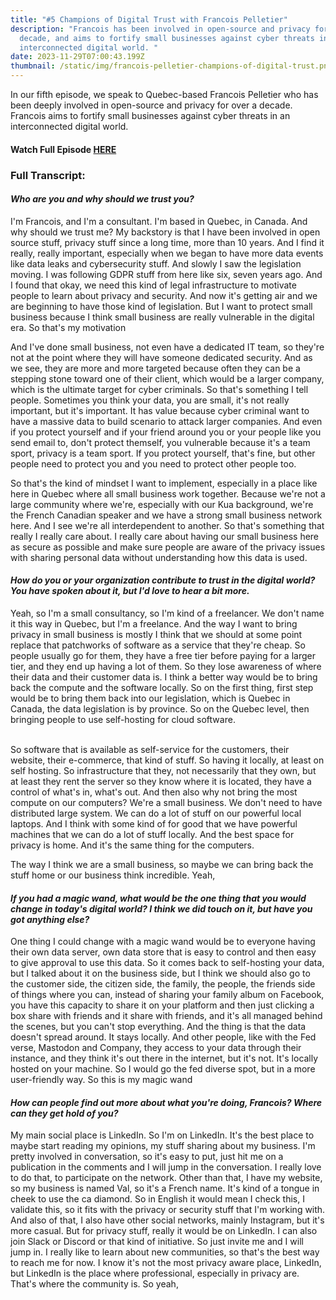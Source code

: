 ```yaml
---
title: "#5 Champions of Digital Trust with Francois Pelletier"
description: "Francois has been involved in open-source and privacy for over a
  decade, and aims to fortify small businesses against cyber threats in an
  interconnected digital world. "
date: 2023-11-29T07:00:43.199Z
thumbnail: /static/img/francois-pelletier-champions-of-digital-trust.png
---
```

In our fifth episode, we speak to Quebec-based Francois Pelletier who has been deeply involved in open-source and privacy for over a decade. Francois aims to fortify small businesses against cyber threats in an interconnected digital world.

#### W﻿atch Full Episode [HERE](https://youtu.be/UGsLPq0sFzk)

### F﻿ull Transcript:

#### *Who are you and why should we trust you?*

I'm Francois, and I'm a consultant. I'm based in Quebec, in Canada. And why should we trust me? My backstory is that I have been involved in open source stuff, privacy stuff since a long time, more than 10 years. And I find it really, really important, especially when we began to have more data events like data leaks and cybersecurity stuff. And slowly I saw the legislation moving. I was following GDPR stuff from here like six, seven years ago. And I found that okay, we need this kind of legal infrastructure to motivate people to learn about privacy and security. And now it's getting air and we are beginning to have those kind of legislation. But I want to protect small business because I think small business are really vulnerable in the digital era. So that's my motivation

And I've done small business, not even have a dedicated IT team, so they're not at the point where they will have someone dedicated security. And as we see, they are more and more targeted because often they can be a stepping stone toward one of their client, which would be a larger company, which is the ultimate target for cyber criminals. So that's something I tell people. Sometimes you think your data, you are small, it's not really important, but it's important. It has value because cyber criminal want to have a massive data to build scenario to attack larger companies. And even if you protect yourself and if your friend around you or your people like you send email to, don't protect themself, you vulnerable because it's a team sport, privacy is a team sport. If you protect yourself, that's fine, but other people need to protect you and you need to protect other people too.

So that's the kind of mindset I want to implement, especially in a place like here in Quebec where all small business work together. Because we're not a large community where we're, especially with our Kua background, we're the French Canadian speaker and we have a strong small business network here. And I see we're all interdependent to another. So that's something that really I really care about. I really care about having our small business here as secure as possible and make sure people are aware of the privacy issues with sharing personal data without understanding how this data is used.

#### *How do you or your organization contribute to trust in the digital world? You have spoken about it, but I'd love to hear a bit more.*

Yeah, so I'm a small consultancy, so I'm kind of a freelancer. We don't name it this way in Quebec, but I'm a freelance. And the way I want to bring privacy in small business is mostly I think that we should at some point replace that patchworks of software as a service that they're cheap. So people usually go for them, they have a free tier before paying for a larger tier, and they end up having a lot of them. So they lose awareness of where their data and their customer data is. I think a better way would be to bring back the compute and the software locally. So on the first thing, first step would be to bring them back into our legislation, which is Quebec in Canada, the data legislation is by province. So on the Quebec level, then bringing people to use self-hosting for cloud software.

\
So software that is available as self-service for the customers, their website, their e-commerce, that kind of stuff. So having it locally, at least on self hosting. So infrastructure that they, not necessarily that they own, but at least they rent the server so they know where it is located, they have a control of what's in, what's out. And then also why not bring the most compute on our computers? We're a small business. We don't need to have distributed large system. We can do a lot of stuff on our powerful local laptops. And I think with some kind of for good that we have powerful machines that we can do a lot of stuff locally. And the best space for privacy is home. And it's the same thing for the computers.

The way I think we are a small business, so maybe we can bring back the stuff home or our business think incredible. Yeah,

#### *If you had a magic wand, what would be the one thing that you would change in today's digital world? I think we did touch on it, but have you got anything else?*

One thing I could change with a magic wand would be to everyone having their own data server, own data store that is easy to control and then easy to give approval to use this data. So it comes back to self-hosting your data, but I talked about it on the business side, but I think we should also go to the customer side, the citizen side, the family, the people, the friends side of things where you can, instead of sharing your family album on Facebook, you have this capacity to share it on your platform and then just clicking a box share with friends and it share with friends, and it's all managed behind the scenes, but you can't stop everything. And the thing is that the data doesn't spread around. It stays locally. And other people, like with the Fed verse, Mastodon and Company, they access to your data through their instance, and they think it's out there in the internet, but it's not. It's locally hosted on your machine. So I would go the fed diverse spot, but in a more user-friendly way. So this is my magic wand

#### *How can people find out more about what you're doing, Francois? Where can they get hold of you?*

My main social place is LinkedIn. So I'm on LinkedIn. It's the best place to maybe start reading my opinions, my stuff sharing about my business. I'm pretty involved in conversation, so it's easy to put, just hit me on a publication in the comments and I will jump in the conversation. I really love to do that, to participate on the network. Other than that, I have my website, so my business is named Val, so it's a French name. It's kind of a tongue in cheek to use the ca diamond. So in English it would mean I check this, I validate this, so it fits with the privacy or security stuff that I'm working with. And also of that, I also have other social networks, mainly Instagram, but it's more casual. But for privacy stuff, really it would be on LinkedIn. I can also join Slack or Discord or that kind of initiative. So just invite me and I will jump in. I really like to learn about new communities, so that's the best way to reach me for now. I know it's not the most privacy aware place, LinkedIn, but LinkedIn is the place where professional, especially in privacy are. That's where the community is. So yeah,